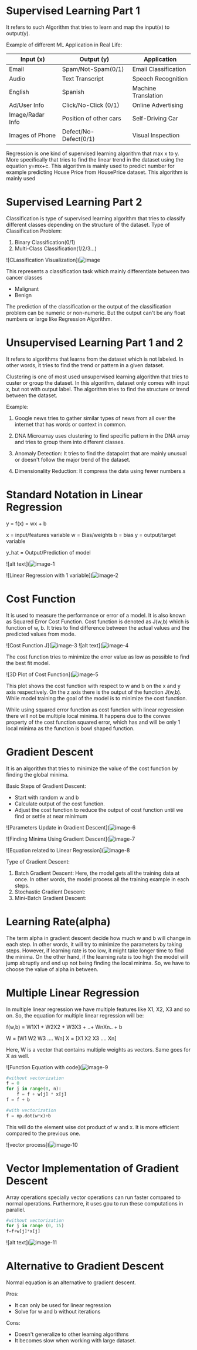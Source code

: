 # Supervised Learning Part 1

It refers to such Algorithm that tries to learn and map the input(x) to output(y).

Example of different ML Application in Real Life:

| Input (x)        | Output (y)             | Application          |
| ---------------- | ---------------------- | -------------------- |
| Email            | Spam/Not-Spam(0/1)     | Email Classification |
| Audio            | Text Transcript        | Speech Recognition   |
| English          | Spanish                | Machine Translation  |
| Ad/User Info     | Click/No-Click (0/1)   | Online Advertising   |
| Image/Radar Info | Position of other cars | Self-Driving Car     |
| Images of Phone  | Defect/No-Defect(0/1)  | Visual Inspection    |


Regression is one kind of supervised learning algorithm that max x to y. More specifically that tries to find the linear trend in the dataset using the equation y=mx+c. This algorithm is mainly used to predict number for example predicting House Price from HousePrice dataset. This algorithm is mainly used 

# Supervised Learning Part 2

Classification is type of supervised learning algorithm that tries to classify different classes depending on the structure of the dataset. Type of Classification Problem:  
1. Binary Classification(0/1)
2. Multi-Class Classification(1/2/3...) 

![CLassification Visualization](![image](https://github.com/user-attachments/assets/6b8df260-275f-41b0-ac46-b10250970474)

This represents a classification task which mainly differentiate between two cancer classes

* Malignant
* Benign

The prediction of the classification or the output of the classification problem can be numeric or non-numeric. But the output can't be any float numbers or large like Regression Algorithm.


# Unsupervised Learning Part 1 and 2

It refers to algorithms that learns from the dataset which is not labeled. In other words, it tries to find the trend or pattern in a given dataset.

Clustering is one of most used unsupervised learning algorithm that tries to custer or group the dataset. In this algorithm, dataset only comes with input x, but not with output label. The algorithm tries to find the structure or trend between the dataset.

Example: 
1. Google news tries to gather similar types of news from all over the internet that has words or context in common. 

2. DNA Microarray uses clustering to find specific pattern in the DNA array and tries to group them into different classes.
   
3. Anomaly Detection: It tries to find the datapoint that are mainly unusual or doesn't follow the major trend of the dataset. 

4. Dimensionality Reduction: It compress the data using fewer numbers.s

# Standard Notation in Linear Regression

y = f(x) = wx + b

x = input/features variable
w = Bias/weights
b = bias
y = output/target variable

y_hat = Output/Prediction of model

![alt text](![image-1](https://github.com/user-attachments/assets/42bc1207-2f3c-417a-a3ea-706fbac9c2a9)

![Linear Regression with 1 variable](![image-2](https://github.com/user-attachments/assets/d4c162b9-4017-466e-b298-f52546f9a55b)

# Cost Function 
It is used to measure the performance or error of a model. It is also known as Squared Error Cost Function. Cost function is denoted as J(w,b) which is function of w, b. It tries to find difference between the actual values and the predicted values from mode.

![Cost Function J](![image-3](https://github.com/user-attachments/assets/d5ad22fd-0051-4d3d-8c13-43520f8dce66)
![alt text](![image-4](https://github.com/user-attachments/assets/8108759f-1e0e-4d60-ada6-5f6c68a9b3b7)

The cost function tries to minimize the error value as low as possible to find the best fit model.

![3D Plot of Cost Function](![image-5](https://github.com/user-attachments/assets/6f982bf5-6416-42a3-8f81-97df46ac5c96)

This plot shows the cost function with respect to w and b on the x and y axis respectively. On the z axis there is the output of the function J(w,b). While model training the goal of the model is to minimize the cost function.

While using squared error function as cost function with linear regression there will not be multiple local minima. It happens due to the convex property of the cost function squared error, which has and will be only 1 local minima as the function is bowl shaped function. 

# Gradient Descent

It is an algorithm that tries to minimize the value of the cost function by finding the global minima.

Basic Steps of Gradient Descent:

* Start with random w and b
* Calculate output of the cost function.
* Adjust the cost function to reduce the output of cost function until we find or settle at near minimum

![Parameters Update in Gradient Descent](![image-6](https://github.com/user-attachments/assets/0310525c-5859-4608-b917-362b36eb94ec)

![Finding Minima Using Gradient Descent](![image-7](https://github.com/user-attachments/assets/e4e44533-a290-4949-8350-b31ed73aaaba)

![Equation related to Linear Regression](![image-8](https://github.com/user-attachments/assets/355839f1-6a13-4cac-a5c3-ebd7a26b045d)


Type of Gradient Descent:
1. Batch Gradient Descent: Here, the model gets all the training data at once. In other words, the model process all the training example in each steps.
2. Stochastic Gradient Descent:
3. Mini-Batch Gradient Descent:

# Learning Rate(alpha)

The term alpha in gradient descent decide how much w and b will change in each step. In other words, it will try to minimize the parameters by taking steps. However, if learning rate is too low, it might take longer time to find the minima. On the other hand, if the learning rate is too high the model will jump abruptly and end up not being finding the local minima. So, we have to choose the value of alpha in between. 

# Multiple Linear Regression
In multiple linear regression we have multiple features like X1, X2, X3 and so on. So, the equation for multiple linear regression will be:

f(w,b) = W1X1 + W2X2 + W3X3 + ..+ WnXn.. + b

W = [W1 W2 W3 .... Wn]
X = [X1 X2 X3 .... Xn] 

Here, W is a vector that contains multiple weights as  vectors. Same goes for X as well.

![Function Equation with code](![image-9](https://github.com/user-attachments/assets/9694eb33-bab8-4be6-a967-22ec1aff66d3)


```python 
#without vectorization
f = 0
for j in range(0, n):
    f = f + w[j] * x[j]
f = f + b    
```

```python 
#with vectorization
f = np.dot(w*x)+b  
```
This will do the element wise dot product of w and x. It is more efficient compared to the previous one. 

![vector process](![image-10](https://github.com/user-attachments/assets/da82fec4-48c3-4bda-b6a0-c892aa508e8c)


# Vector Implementation of Gradient Descent

Array operations specially vector operations can run faster compared to normal operations. Furthermore, it uses gpu to run these computations in parallel.

```python
#without vectorization
for j in range (0, 15)
f=f+w[j]*x[j]
```
![alt text](![image-11](https://github.com/user-attachments/assets/11fb9190-cfbb-4cdc-9474-b6caf625ee33)

# Alternative to Gradient Descent
Normal equation is an alternative to gradient descent. 

Pros:
* It can only be used for linear regression
* Solve for w and b without iterations

Cons:
* Doesn't generalize to other learning algorithms
* It becomes slow when working with large dataset.


